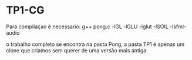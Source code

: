 # TP1-CG

 Para compilaçao é necessario: 
  g++ pong.c -lGL -lGLU -lglut -lSOIL -lsfml-audio
  
 
 o trabalho completo se encontra na pasta Pong, a pasta TP1 é apenas um clone que criamos sem querer de uma versão mais antiga
